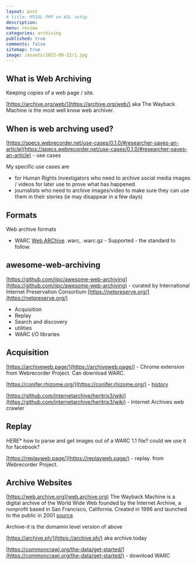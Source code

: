 ```yaml
---
layout: post
# title: MSSQL PHP on WSL setup
description: 
menu: review
categories: archiving
published: true 
comments: false     
sitemap: true
image: /assets/2022-09-22/1.jpg
---
```


<!-- [![alt text](/assets/2021-10-22/email-cover.jpg "email"){:width="800px"}](/assets/2021-10-22/email-cover.jpg) -->
<!-- [![alt text](/assets/2021-10-22/email-cover.jpg "Thanks to Solen Feyissa on unsplash - https://unsplash.com/@solenfeyissa")](https://unsplash.com/@solenfeyissa) -->


<!-- [![alt text](/assets/2021-12-21/desk.jpg "email")](/assets/2021-12-21/desk.jpg) -->

<!-- [![alt text](/assets/2022-09-15/fire-map.jpg "email")](/assets/2022-09-15/fire-map.jpg) -->

<!-- [![alt text](/assets/2022-09-15/cookie.jpg "email")](/assets/2022-09-15/cookie.jpg) -->


## What is Web Archiving

Keeping copies of a web page / site.

[https://archive.org/web/](https://archive.org/web/) aka The Wayback Machine is the most well know web archiver.

## When is web archving used?

[https://specs.webrecorder.net/use-cases/0.1.0/#researcher-saves-an-article](https://specs.webrecorder.net/use-cases/0.1.0/#researcher-saves-an-article) - use cases

My specific use cases are

- for Human Rights Investigators who need to archive social media images / videos for later use to prove what has happened.
- journalists who need to archive images/video to make sure they can use them in their stories (ie may disappear in a few days)


## Formats

Web archive formats

- WARC [Web ARChive](https://en.wikipedia.org/wiki/Web_ARChive) .warc, .warc.gz - Supported - the standard to follow.

## awesome-web-archiving

[https://github.com/iipc/awesome-web-archiving](https://github.com/iipc/awesome-web-archiving) - curated by International Internet Preservation Consortium [https://netpreserve.org/](https://netpreserve.org/)

- Acquisition
- Replay
- Search and discovery
- utilities
- WARC I/O libraries

## Acquisition

[https://archiveweb.page/](https://archiveweb.page/) - Chrome extension from Webrecorder Project. Can download WARC.

[https://conifer.rhizome.org/](https://conifer.rhizome.org/) - [history](https://rhizome.org/editorial/2020/jun/11/introducing-conifer/)


[https://github.com/internetarchive/heritrix3/wiki](https://github.com/internetarchive/heritrix3/wiki) - Internet Archives web crawler


## Replay

*HERE**
how to parse and get images out of a WARC 1.1 file?
could we use it for facebook?


[https://replayweb.page/](https://replayweb.page/) - replay. from Webrecorder Project.
## Archive Websites

[https://web.archive.org](web.archive.org) The Wayback Machine is a digital archive of the World Wide Web founded by the Internet Archive, a nonprofit based in San Francisco, California. Created in 1996 and launched to the public in 2001 [source](https://en.wikipedia.org/wiki/Wayback_Machine)

Archive-it is the domamin level version of above

[https://archive.ph/](https://archive.ph/) aka archive.today



[https://commoncrawl.org/the-data/get-started/](https://commoncrawl.org/the-data/get-started/) - download WARC






